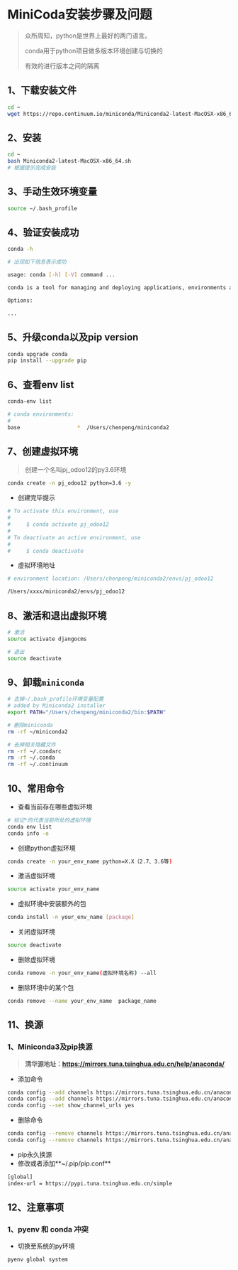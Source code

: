# MiniCoda安装步骤及问题

> 众所周知，python是世界上最好的两门语言。
>
> conda用于python项目做多版本环境创建与切换的
>
> 有效的进行版本之间的隔离

## 1、下载安装文件

```bash
cd ~
wget https://repo.continuum.io/miniconda/Miniconda2-latest-MacOSX-x86_64.sh
```

## 2、安装

```bash
cd ~
bash Miniconda2-latest-MacOSX-x86_64.sh
# 根据提示完成安装
```

## 3、手动生效环境变量

```bash
source ~/.bash_profile
```

## 4、验证安装成功

```bash
conda -h

# 出现如下信息表示成功

usage: conda [-h] [-V] command ...

conda is a tool for managing and deploying applications, environments and packages.

Options:

...
```

## 5、升级conda以及pip version

```bash
conda upgrade conda
pip install --upgrade pip
```

## 6、查看env list

```bash
conda-env list

# conda environments:
#
base                  *  /Users/chenpeng/miniconda2
```

## 7、创建虚拟环境

> 创建一个名叫pj_odoo12的py3.6环境

```bash
conda create -n pj_odoo12 python=3.6 -y
```

- 创建完毕提示

```bash
# To activate this environment, use
#
#     $ conda activate pj_odoo12
#
# To deactivate an active environment, use
#
#     $ conda deactivate
```

- 虚拟环境地址

```bash
# environment location: /Users/chenpeng/miniconda2/envs/pj_odoo12

/Users/xxxx/miniconda2/envs/pj_odoo12
```

## 8、激活和退出虚拟环境

```bash
# 激活
source activate djangocms

# 退出
source deactivate
```

## 9、卸载`miniconda`

```bash
# 去掉~/.bash_profile环境变量配置
# added by Miniconda2 installer
export PATH="/Users/chenpeng/miniconda2/bin:$PATH"

# 删除miniconda
rm -rf ~/miniconda2

# 去掉相关隐藏文件
rm -rf ~/.condarc
rm -rf ~/.conda
rm -rf ~/.continuum
```

## 10、常用命令

- 查看当前存在哪些虚拟环境

```bash
# 标记*的代表当前所处的虚拟环境
conda env list
conda info -e
```

- 创建python虚拟环境

```bash
conda create -n your_env_name python=X.X（2.7、3.6等)
```

- 激活虚拟环境

```bash
source activate your_env_name
```

- 虚拟环境中安装额外的包

```bash
conda install -n your_env_name [package]
```

- 关闭虚拟环境

```bash
source deactivate
```

- 删除虚拟环境

```bash
conda remove -n your_env_name(虚拟环境名称) --all
```

- 删除环境中的某个包

```bash
conda remove --name your_env_name  package_name
```



## 11、换源

### 1、Miniconda3及pip换源

> **清华源地址：https://mirrors.tuna.tsinghua.edu.cn/help/anaconda/**

- 添加命令

```bash
conda config --add channels https://mirrors.tuna.tsinghua.edu.cn/anaconda/pkgs/free/
conda config --add channels https://mirrors.tuna.tsinghua.edu.cn/anaconda/pkgs/main/
conda config --set show_channel_urls yes
```

- 删除命令

```bash
conda config --remove channels https://mirrors.tuna.tsinghua.edu.cn/anaconda/pkgs/free/
conda config --remove channels https://mirrors.tuna.tsinghua.edu.cn/anaconda/pkgs/main/
```

- pip永久换源
- 修改或者添加**~/.pip/pip.conf**

```bash
[global]
index-url = https://pypi.tuna.tsinghua.edu.cn/simple
```

## 12、注意事项

### 1、pyenv 和 conda 冲突

- 切换至系统的py环境

```bash
pyenv global system
```

